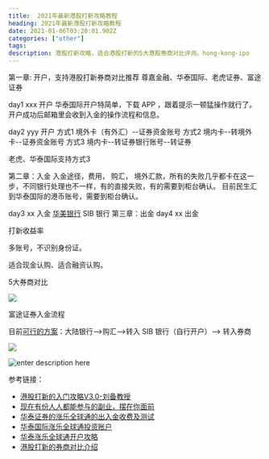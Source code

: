 ```yaml
---
title:  2021年最新港股打新攻略教程
heading: 2021年最新港股打新攻略教程
date: 2021-01-06T03:20:01.902Z
categories: ["other"]
tags: 
description: 港股打新攻略，适合港股打新的5大港股券商对比评测。hong-kong-ipo
---
```


第一章: 开户，支持港股打新券商对比推荐
尊嘉金融、华泰国际、老虎证券、富途证券


day1 xxx 开户
华泰国际开户特简单，下载 APP ，跟着提示一顿猛操作就行了。开户成功后邮箱里会收到入金的操作流程和信息。


day2 yyy 开户
方式1
境外卡（有外汇）--证券资金账号
方式2
境内卡--转境外卡--证券资金账号
方式3
境内卡--转证券银行账号--转证券


老虎、华泰国际支持方式3



第二章：入金
入金途径，费用，
购汇，
境外汇款，所有的失败几乎都卡在这一步，不同银行处理也不一样，有的直接失败，有的需要到柜台确认。
目前民生汇到华泰国际的港币账号，需要到柜台确认。


day3 xx 入金
[华美银行](https://zhuanlan.zhihu.com/p/51848943)
SIB 银行
第三章：出金
day4 xx 出金


打新收益率

多账号，不识别身份证。

适合现金认购、适合融资认购。

5大券商对比

![](https://gitee.com/smile365/blogimg/raw/master/sxy91/1609903364319.png)


富途证券入金流程

目前[可行的方案](https://note.youdao.com/ynoteshare1/index.html?id=e93ebf2ffd37efa28d1f93101972a565&type=note)：大陆银行-->购汇-->转入 SIB 银行（自行开户）--> 转入券商

![](https://gitee.com/smile365/blogimg/raw/master/sxy91/1611554806987.png)


![enter description here](https://gitee.com/smile365/blogimg/raw/master/sxy91/1611642891312.png)



参考链接：
- [港股打新的入门攻略V3.0-刘备教授](https://mp.weixin.qq.com/s/7xpsR53EaYIuTKIsQExVuQ)
- [现在有份人人都能参与的副业，摆在你面前](https://mp.weixin.qq.com/s/puBDDfJ18i2434vmau6RXw)
- [华泰证券的涨乐全球通的出入金收费及测试](https://www.jisilu.cn/question/387058)
- [华泰国际涨乐全球通投资账户](https://www.uscreditcardguide.com/huatai_international_brokerage_account/)
- [华泰涨乐全球通开户攻略](https://www.uscreditcardguide.com/wp-content/uploads/%E5%8D%8E%E6%B3%B0%E6%B6%A8%E4%B9%90%E5%85%A8%E7%90%83%E9%80%9A%E5%BC%80%E6%88%B7%E6%94%BB%E7%95%A5.pdf)
- [港股打新的券商对比介绍](https://www.uscreditcardguide.com/pre_ipo_brokerage_accounts/)